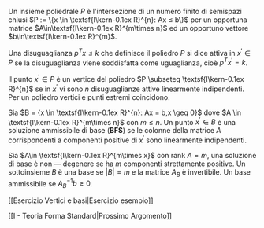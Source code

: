 Un insieme poliedrale $P$ è l'intersezione di un numero finito di semispazi chiusi $P := \{x \in \textsf{I\kern-0.1ex R}^{n}: Ax ≤ b\}$ per un opportuna matrice $A\in\textsf{I\kern-0.1ex R}^{m\times n}$ ed un opportuno vettore $b\in\textsf{I\kern-0.1ex R}^{m}$.

Una disuguaglianza $p^{T}x \leq k$ che definisce il poliedro $P$ si dice attiva in $x^{'} \in P$ se la disuguaglianza viene soddisfatta come uguaglianza, cioè $p^{T}x^{'} = k$. 

Il punto $x^{'} \in P$ è un vertice del poliedro $P \subseteq \textsf{I\kern-0.1ex R}^{n}$  se in $x^{'}$ vi sono $n$ disuguaglianze attive linearmente indipendenti. Per un poliedro vertici e punti estremi coincidono. 

Sia $B = {x \in \textsf{I\kern-0.1ex R}^{n}: Ax = b,x \geq 0}$ dove $A \in \textsf{I\kern-0.1ex R}^{m\times n}$ con $m \leq n$. Un punto $x^{'}\in B$ è una soluzione ammissibile di base (**BFS**) se le colonne della matrice $A$ corrispondenti a componenti positive di $x^{'}$ sono linearmente indipendenti. 

Sia $A\in \textsf{I\kern-0.1ex R}^{m\times x}$ con rank $A = m$, una soluzione di base è non — degenere se ha $m$ componenti strettamente positive. 
Un sottoinsieme $B$ è una base se $|B| = m$ e la matrice $A_{B}$ è invertibile. Un base ammissibile se $A_{B}^{-1}b\geq 0$.

[[Esercizio Vertici e basi|Esercizio esempio]]

[[I - Teoria Forma Standard|Prossimo Argomento]]